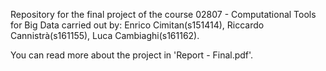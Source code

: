 Repository for the final project of the course 02807 - Computational Tools for Big Data carried out by:
Enrico Cimitan(s151414), Riccardo Cannistrà(s161155), Luca Cambiaghi(s161162).

You can read more about the project in 'Report - Final.pdf'.
